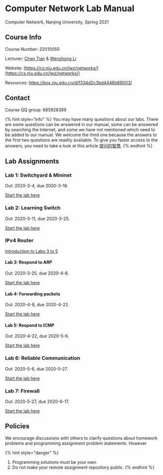 # Computer Network Lab Manual

Computer Network, Nanjing University, Spring 2021

## Course Info

Course Number: 22010050

Lecturer: [Chen Tian](https://cs.nju.edu.cn/tianchen/) & [Wenzhong Li](https://cs.nju.edu.cn/lwz/)

Website: [https://cs.nju.edu.cn/lwz/networks/](https://cs.nju.edu.cn/lwz/networks/)

Resources: https://box.nju.edu.cn/d/f334d2c3bd4446b68003/

## Contact

Course QQ group: 685928389

{% hint style=“info" %}
You may have many questions about our labs. There are some questions can be answered in our manual, some can be answered by searching the Internet, and some we have not mentioned which need to be added to our manual. We welcome the third one because the answers to the first two questions are readily available. To give you faster access to the answers, you need to take a look at this article [提问的智慧](https://github.com/ryanhanwu/How-To-Ask-Questions-The-Smart-Way/blob/master/README-zh_CN.md).
{% endhint %}

## Lab Assignments

### Lab 1: Switchyard & Mininet

Out: 2020-3-4, due 2020-3-18.

[Start the lab here](lab-1/)

### Lab 2: Learning Switch

Out: 2020-3-11, due 2020-3-25.

[Start the lab here](lab-2/)

### IPv4 Router

[Introduction to Labs 3 to 5](ipv4-router/)

#### Lab 3: Respond to ARP

Out: 2020-3-25, due 2020-4-8.

[Start the lab here](ipv4-router/lab-3/)

#### Lab 4: Forwarding packets

Out: 2020-4-8, due 2020-4-22.

[Start the lab here](ipv4-router/lab-4/)

#### Lab 5: Respond to ICMP

Out: 2020-4-22, due 2020-5-6.

[Start the lab here](ipv4-router/lab-5/)

### Lab 6: Reliable Communication

Out: 2020-5-6, due 2020-5-27.

[Start the lab here](lab-6/)

### Lab 7: Firewall

Out: 2020-5-27, due 2020-6-17.

[Start the lab here](lab-7/)

## Policies

We encourage discussions with others to clarify questions about homework problems and programming assignment problem statements. However

{% hint style="danger" %}
1. Programming solutions must be your own.
2. Do not make your remote assignment repository public.
{% endhint %}

